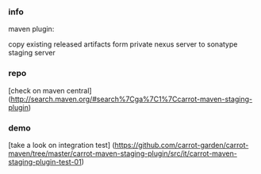 <!--

    Copyright (C) 2010-2012 Andrei Pozolotin <Andrei.Pozolotin@gmail.com>

    All rights reserved. Licensed under the OSI BSD License.

    http://www.opensource.org/licenses/bsd-license.php

-->

### info

maven plugin:

copy existing released artifacts form private nexus server to sonatype staging server

### repo

[check on maven central]
(http://search.maven.org/#search%7Cga%7C1%7Ccarrot-maven-staging-plugin)

### demo

[take a look on integration test]
(https://github.com/carrot-garden/carrot-maven/tree/master/carrot-maven-staging-plugin/src/it/carrot-maven-staging-plugin-test-01)
